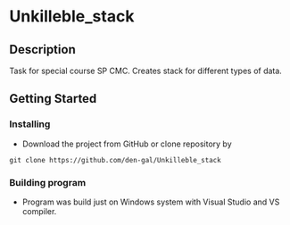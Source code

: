 # Unkilleble_stack

## Description
Task for special course SP CMC. Creates stack for different types of data. 
## Getting Started
### Installing
* Download the project from GitHub or clone repository by
```
git clone https://github.com/den-gal/Unkilleble_stack
```
### Building program
* Program was build just on Windows system with Visual Studio and VS compiler.


